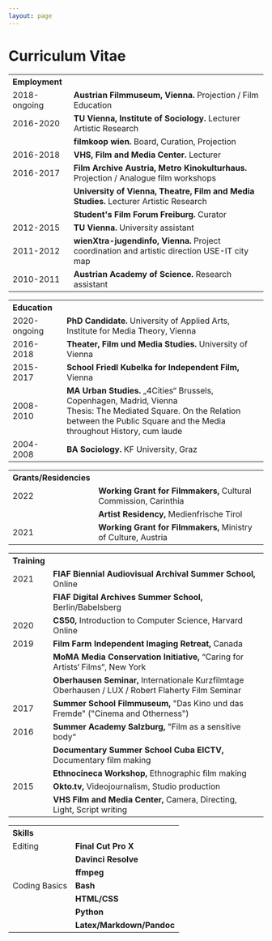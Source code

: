 ```yaml
---
layout: page
---
```

# Curriculum Vitae

<table>
  <tr>
    <th style="text-align: left;">Employment</th>
    <th></th>
  </tr>
  <tr>
    <td>2018-ongoing</td>
    <td><strong>Austrian Filmmuseum, Vienna.</strong> Projection / Film Education</td>
  </tr>
  <tr>
    <td>2016-2020</td>
    <td><strong>TU Vienna, Institute of Sociology.</strong> Lecturer Artistic Research</td>
  </tr>
  <tr>
    <td></td>
    <td><strong>filmkoop wien.</strong> Board, Curation, Projection </td>
  </tr>
  <tr>
    <td>2016-2018</td>
    <td><strong>VHS, Film and Media Center.</strong> Lecturer</td>
  </tr>
  <tr>
    <td>2016-2017</td>
    <td><strong>Film Archive Austria, Metro Kinokulturhaus.</strong> Projection / Analogue film workshops </td>
  </tr>
  <tr>
    <td></td>
    <td><strong>University of Vienna, Theatre, Film and Media Studies.</strong> Lecturer Artistic Research</td>
  </tr>
  <tr> 
    <td></td>
    <td><strong>Student's Film Forum Freiburg.</strong> Curator </td>
  </tr>
  <tr> 
    <td>2012-2015</td>
    <td><strong>TU Vienna.</strong> University assistant </td>
  </tr>
  <tr> 
    <td>2011-2012</td>
    <td><strong>wienXtra-jugendinfo, Vienna.</strong> Project coordination and artistic direction USE-IT city map </td>
  </tr>
  <tr> 
    <td>2010-2011</td>
    <td><strong>Austrian Academy of Science.</strong> Research assistant </td>
  </tr>
</table> 

<table>
  <tr>
    <th style="text-align: left;">Education</th>
    <th></th>
  </tr>
  <tr>
    <td>2020-ongoing</td>
    <td><strong>PhD Candidate.</strong> University of Applied Arts, Institute for Media Theory, Vienna</td>
  </tr>
  <tr>
    <td>2016-2018</td>
    <td><strong>Theater, Film und Media Studies.</strong> University of Vienna</td>
  </tr>
  <tr>
    <td>2015-2017</td>
    <td><strong>School Friedl Kubelka for Independent Film,</strong> Vienna</td>
  </tr>
  <tr>
    <td>2008-2010</td>
    <td><strong>MA Urban Studies.</strong> „4Cities“ Brussels, Copenhagen, Madrid, Vienna<br>
      Thesis: The Mediated Square. On the Relation between the Public Square and the Media throughout History, cum laude</td>
  </tr>
  <tr> 
    <td>2004-2008</td>
    <td><strong>BA Sociology.</strong> KF University, Graz</td>
  </tr>
</table>

<table>
  <tr>
    <th style="text-align: left;">Grants/Residencies</th>
    <th></th>
  </tr>
   <tr>
    <td>2022</td>
    <td><strong>Working Grant for Filmmakers,</strong> Cultural Commission, Carinthia</td>
  </tr>
  <tr>
    <td></td>
    <td><strong>Artist Residency,</strong> Medienfrische Tirol</td>
  </tr>
  <tr>
    <td>2021</td>
    <td><strong>Working Grant for Filmmakers,</strong> Ministry of Culture, Austria</td>
  </tr>
  </table>

<table>
   <tr>
      <th style="text-align: left;">Training</th>
      <th></th>
  </tr>
  <tr>
  	<td>2021</td>
    <td><strong>FIAF Biennial Audiovisual Archival Summer School,</strong> Online</td>
  </tr>
  <tr>
  	<td></td>
    <td><strong>FIAF Digital Archives Summer School,</strong> Berlin/Babelsberg</td>
  </tr>
  <tr>
  	<td>2020</td>
    <td><strong>CS50,</strong> Introduction to Computer Science, Harvard Online</td>
  </tr>
  <tr>
  	<td>2019</td>
    <td><strong>Film Farm Independent Imaging Retreat,</strong> Canada</td>
  </tr>
  <tr>
  	<td></td>
    <td><strong>MoMA Media Conservation Initiative,</strong> “Caring for Artists‘ Films“, New York</td>
  </tr>
  <tr>
  	<td></td>
    <td><strong>Oberhausen Seminar,</strong> Internationale Kurzfilmtage Oberhausen / LUX / Robert Flaherty Film Seminar</td>
  </tr>
  <tr>
  	<td>2017</td>
    <td><strong>Summer School Filmmuseum,</strong> "Das Kino und das Fremde" ("Cinema and Otherness")</td>
  </tr>
  <tr>
  	<td>2016</td>
    <td><strong>Summer Academy Salzburg,</strong> "Film as a sensitive body“</td>
  </tr>
  <tr> 
  	<td></td>
    <td><strong>Documentary Summer School Cuba EICTV,</strong> Documentary film making</td>
  </tr>
  <tr> 
  	<td></td>
    <td><strong>Ethnocineca Workshop,</strong> Ethnographic film making</td>
  </tr>
  <tr>
  	<td>2015</td>
    <td><strong>Okto.tv,</strong> Videojournalism, Studio production</td>
  </tr>
  <tr> 
  	<td></td>
    <td><strong>VHS Film and Media Center,</strong> Camera, Directing, Light, Script writing</td>
  </tr>
</table>

<table>
  <tr>
    <th style="text-align: left;">Skills</th>
    <th></th>
  </tr>
  <tr>
  	<td>Editing</td>
    <td><strong>Final Cut Pro X</strong></td>
  </tr>
  <tr>
  	<td></td>
    <td><strong>Davinci Resolve</strong></td>
  </tr>
  <tr>
  	<td></td>
    <td><strong>ffmpeg</strong></td>
  </tr>
  <tr>
  	<td>Coding Basics</td>
    <td><strong>Bash</strong></td>
  </tr>
  <tr>
  	<td></td>
    <td><strong>HTML/CSS</strong></td>
  </tr>
  <tr> 
  	<td></td>
    <td><strong>Python</strong></td>
  </tr>
  <tr> 
  	<td></td>
    <td><strong>Latex/Markdown/Pandoc</strong></td>
  </tr>
</table>
